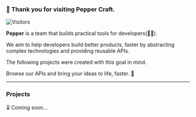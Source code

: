 ### 👋 Thank you for visiting Pepper Craft.

![Visitors](https://komarev.com/ghpvc/?username=pepper-craft&label=TOTAL%20VIEW)

**Pepper** is a team that builds practical tools for developers(🧑‍💻).

We aim to help developers build better products, faster by abstracting complex technologies and providing reusable APIs.

The following projects were created with this goal in mind.

Browse our APIs and bring your ideas to life, faster. 🚀

---

### Projects

⏳ Coming soon...